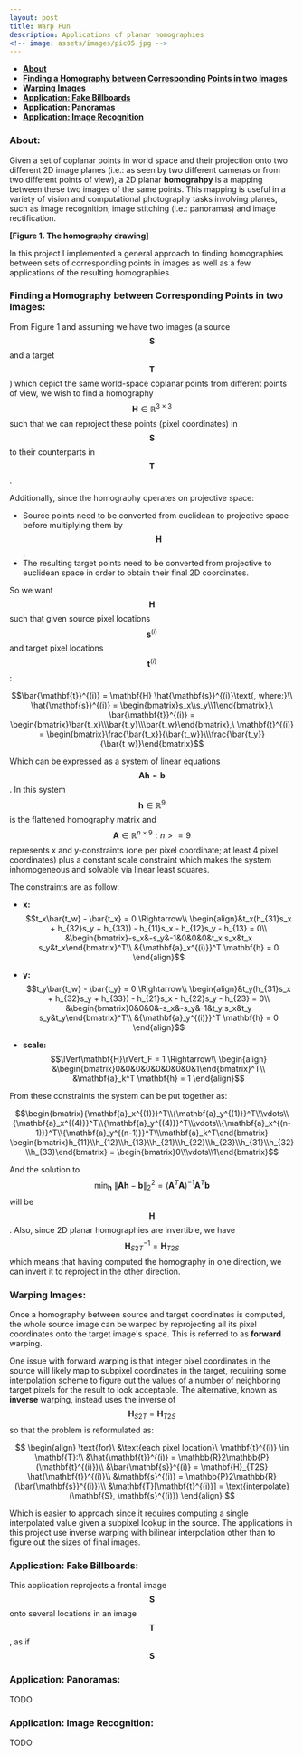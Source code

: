 ```yaml
---
layout: post
title: Warp Fun
description: Applications of planar homographies
<!-- image: assets/images/pic05.jpg -->
---
```

<!-- Links: -->
[l1]: https://en.wikipedia.org/wiki/The_7th_Guest
[l3]: https://www.geometrictools.com/Documentation/MovingAlongCurveSpecifiedSpeed.pdf
[l4]: http://www.nouveaucinema.ca/en

- **[About](#1)**
- **[Finding a Homography between Corresponding Points in two Images](#2)**
- **[Warping Images](#3)**
- **[Application: Fake Billboards](#4)**
- **[Application: Panoramas](#5)**
- **[Application: Image Recognition](#6)**

### <a class="toc_item" name="1"></a>About:

Given a set of coplanar points in world space and their projection onto two different 2D image planes (i.e.: as seen by two different cameras or from two different points of view), a 2D planar **homograhpy** is a mapping between these two images of the same points. This mapping is useful in a variety of vision and computational photography tasks involving planes, such as image recognition, image stitching (i.e.: panoramas) and image rectification.

**[Figure 1. The homography drawing]**

In this project I implemented a general approach to finding homographies between sets of corresponding points in images as well as a few applications of the resulting homographies.

### <a class="toc_item" name="2"></a>Finding a Homography between Corresponding Points in two Images:

From Figure 1 and assuming we have two images (a source $$\mathbf{S}$$ and a target $$\mathbf{T}$$) which depict the same world-space coplanar points from different points of view, we wish to find a homography $$\mathbf{H} \in \mathbb{R}^{3 \times 3}$$ such that we can reproject these points (pixel coordinates) in $$\mathbf{S}$$ to their counterparts in $$\mathbf{T}$$.

Additionally, since the homography operates on projective space:
* Source points need to be converted from euclidean to projective space before multiplying them by $$\mathbf{H}$$.
* The resulting target points need to be converted from projective to euclidean space in order to obtain their final 2D coordinates.

So we want $$\mathbf{H}$$ such that given source pixel locations $$\mathbf{s}^{(i)}$$ and target pixel locations $$\mathbf{t}^{(i)}$$:

$$\bar{\mathbf{t}}^{(i)} = \mathbf{H} \hat{\mathbf{s}}^{(i)}\text{, where:}\\
\hat{\mathbf{s}}^{(i)} = \begin{bmatrix}s_x\\s_y\\1\end{bmatrix},\ \bar{\mathbf{t}}^{(i)} = \begin{bmatrix}\bar{t_x}\\\bar{t_y}\\\bar{t_w}\end{bmatrix},\ \mathbf{t}^{(i)} = \begin{bmatrix}\frac{\bar{t_x}}{\bar{t_w}}\\\frac{\bar{t_y}}{\bar{t_w}}\end{bmatrix}$$

Which can be expressed as a system of linear equations $$\mathbf{A}\mathbf{h} = \mathbf{b}$$. In this system $$\mathbf{h} \in \mathbb{R}^9$$ is the flattened homography matrix and $$\mathbf{A} \in \mathbb{R}^{n \times 9}: n >= 9$$ represents x and y-constraints (one per pixel coordinate; at least 4 pixel coordinates) plus a constant scale constraint which makes the system inhomogeneous and solvable via linear least squares.

The constraints are as follow:

* **x:** $$t_x\bar{t_w} - \bar{t_x} = 0 \Rightarrow\\
\begin{align}&t_x(h_{31}s_x + h_{32}s_y + h_{33}) - h_{11}s_x - h_{12}s_y - h_{13} = 0\\
&\begin{bmatrix}-s_x&-s_y&-1&0&0&0&t_x s_x&t_x s_y&t_x\end{bmatrix}^T\\
&{\mathbf{a}_x^{(i)}}^T \mathbf{h} = 0
\end{align}$$

* **y:** $$t_y\bar{t_w} - \bar{t_y} = 0 \Rightarrow\\
\begin{align}&t_y(h_{31}s_x + h_{32}s_y + h_{33}) - h_{21}s_x - h_{22}s_y - h_{23} = 0\\
&\begin{bmatrix}0&0&0&-s_x&-s_y&-1&t_y s_x&t_y s_y&t_y\end{bmatrix}^T\\
&{\mathbf{a}_y^{(i)}}^T \mathbf{h} = 0
\end{align}$$

* **scale:** $$\lVert\mathbf{H}\rVert_F = 1 \Rightarrow\\
\begin{align}
&\begin{bmatrix}0&0&0&0&0&0&0&0&1\end{bmatrix}^T\\
&\mathbf{a}_k^T \mathbf{h} = 1
\end{align}$$


From these constraints the system can be put together as:

$$\begin{bmatrix}{\mathbf{a}_x^{(1)}}^T\\{\mathbf{a}_y^{(1)}}^T\\\vdots\\{\mathbf{a}_x^{(4)}}^T\\{\mathbf{a}_y^{(4)}}^T\\\vdots\\{\mathbf{a}_x^{(n-1)}}^T\\{\mathbf{a}_y^{(n-1)}}^T\\\mathbf{a}_k^T\end{bmatrix} \begin{bmatrix}h_{11}\\h_{12}\\h_{13}\\h_{21}\\h_{22}\\h_{23}\\h_{31}\\h_{32}\\h_{33}\end{bmatrix} = \begin{bmatrix}0\\\vdots\\1\end{bmatrix}$$


And the solution to $$\text{min}_\mathbf{h}\ \lVert\mathbf{A}\mathbf{h} - \mathbf{b}\rVert^2_2 = (\mathbf{A}^T \mathbf{A})^{-1} \mathbf{A}^T \mathbf{b}$$ will be $$\mathbf{H}$$. Also, since 2D planar homographies are invertible, we have $$\mathbf{H}_{S2T}^{-1} = \mathbf{H}_{T2S}$$ which means that having computed the homography in one direction, we can invert it to reproject in the other direction.


### <a class="toc_item" name="3"></a>Warping Images:

Once a homography between source and target coordinates is computed, the whole source image can be warped by reprojecting all its pixel coordinates onto the target image's space. This is referred to as **forward** warping.

One issue with forward warping is that integer pixel coordinates in the source will likely map to subpixel coordinates in the target, requiring some interpolation scheme to figure out the values of a number of neighboring target pixels for the result to look acceptable. The alternative, known as **inverse** warping, instead uses the inverse of $$\mathbf{H}_{S2T} = \mathbf{H}_{T2S}$$ so that the problem is reformulated as:

$$
\begin{align}
\text{for}\ &\text{each pixel location}\ \mathbf{t}^{(i)} \in \mathbf{T}:\\
&\hat{\mathbf{t}}^{(i)} = \mathbb{R}2\mathbb{P}(\mathbf{t}^{(i)})\\
&\bar{\mathbf{s}}^{(i)} = \mathbf{H}_{T2S} \hat{\mathbf{t}}^{(i)}\\
&\mathbf{s}^{(i)} = \mathbb{P}2\mathbb{R}(\bar{\mathbf{s}}^{(i)})\\
&\mathbf{T}[\mathbf{t}^{(i)}] = \text{interpolate}(\mathbf{S}, \mathbf{s}^{(i)})
\end{align}
$$

Which is easier to approach since it requires computing a single interpolated value given a subpixel lookup in the source. The applications in this project use inverse warping with bilinear interpolation other than to figure out the sizes of final images.

### <a class="toc_item" name="4"></a>Application: Fake Billboards:

This application reprojects a frontal image $$\mathbf{S}$$ onto several locations in an image $$\mathbf{T}$$, as if $$\mathbf{S}$$

### <a class="toc_item" name="5"></a>Application: Panoramas:
TODO
### <a class="toc_item" name="6"></a>Application: Image Recognition:
TODO
